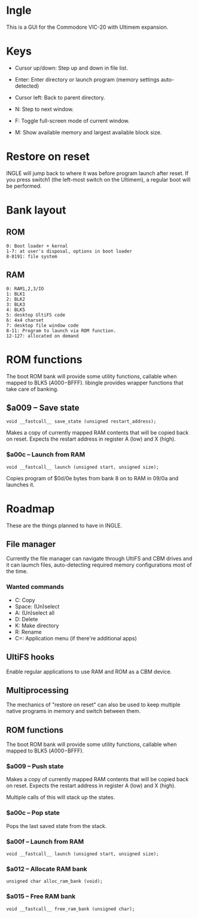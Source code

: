 # Ingle

This is a GUI for the Commodore VIC-20 with Ultimem expansion.

# Keys

* Cursor up/down: Step up and down in file list.
* Enter: Enter directory or launch program (memory settings auto-detected)
* Cursor left: Back to parent directory.

* N: Step to next window.
* F: Toggle full-screen mode of current window.
* M: Show available memory and largest available block size.

# Restore on reset

INGLE will jump back to where it was before program launch after reset.
If you press switch1 (the left-most switch on the Ultimem), a regular
boot will be performed.

# Bank layout

## ROM

```
0: Boot loader + kernal
1-7: at user's disposal, options in boot loader
8-8191: file system
```

## RAM

```
0: RAM1,2,3/IO
1: BLK1
2: BLK2
3: BLK3
4: BLK5
5: desktop UltiFS code
6: 4x4 charset
7: desktop file window code
8-11: Program to launch via ROM function.
12-127: allocated on demand
```

# ROM functions

The boot ROM bank will provide some utility functions, callable when
mapped to BLK5 ($A000-$BFFF).  libingle provides wrapper functions
that take care of banking.

## $a009 – Save state

```
void __fastcall__ save_state (unsigned restart_address);
```

Makes a copy of currently mapped RAM contents that will be copied
back on reset. Expects the restart address in register A (low) and
X (high).

### $a00c – Launch from RAM

```
void __fastcall__ launch (unsigned start, unsigned size);
```

Copies program of $0d/0e bytes from bank 8 on to RAM in $09/$0a
and launches it.


# Roadmap

These are the things planned to have in INGLE.

## File manager

Currently the file manager can navigate through UltiFS and CBM drives
and it can laumch files, auto-detecting required memory configurations
most of the time.

### Wanted commands

* C: Copy
* Space: (Un)select
* A: (Un)select all
* D: Delete
* K: Make directory
* R: Rename
* C=: Application menu (if there're additional apps)

## UltiFS hooks

Enable regular applications to use RAM and ROM as a CBM device.

## Multiprocessing

The mechanics of "restore on reset" can also be used to keep
multiple native programs in memory and switch between them.

## ROM functions

The boot ROM bank will provide some utility functions, callable when
mapped to BLK5 ($A000-$BFFF).

### $a009 – Push state

Makes a copy of currently mapped RAM contents that will be copied
back on reset. Expects the restart address in register A (low) and
X (high).

Multiple calls of this will stack up the states.

### $a00c – Pop state

Pops the last saved state from the stack.

### $a00f – Launch from RAM

```
void __fastcall__ launch (unsigned start, unsigned size);
```

### $a012 – Allocate RAM bank

```
unsigned char alloc_ram_bank (void);
```

### $a015 – Free RAM bank

```
void __fastcall__ free_ram_bank (unsigned char);
```
